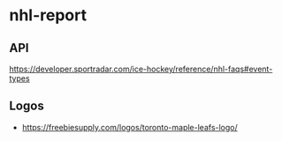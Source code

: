 # nhl-report 

## API

https://developer.sportradar.com/ice-hockey/reference/nhl-faqs#event-types


## Logos

- https://freebiesupply.com/logos/toronto-maple-leafs-logo/
